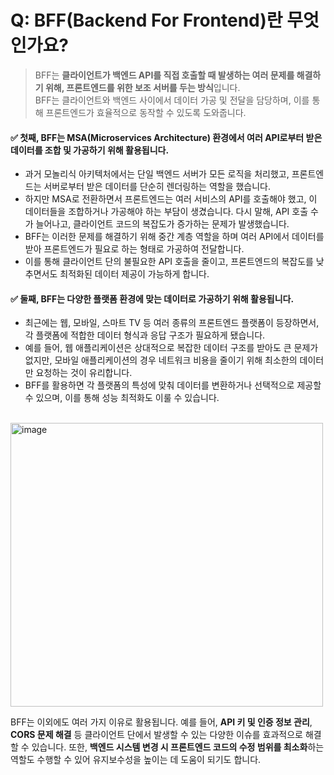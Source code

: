 # Q: BFF(Backend For Frontend)란 무엇인가요?
> BFF는 **클라이언트가 백엔드 API를 직접 호출할 때 발생하는 여러 문제를 해결하기 위해, 프론트엔드를 위한 보조 서버를 두는 방식**입니다.  
> BFF는 클라이언트와 백엔드 사이에서 데이터 가공 및 전달을 담당하며, 이를 통해 프론트엔드가 효율적으로 동작할 수 있도록 도와줍니다.

#### ✅ 첫째, BFF는 MSA(Microservices Architecture) 환경에서 여러 API로부터 받은 데이터를 조합 및 가공하기 위해 활용됩니다. 
- 과거 모놀리식 아키텍처에서는 단일 백엔드 서버가 모든 로직을 처리했고, 프론트엔드는 서버로부터 받은 데이터를 단순히 렌더링하는 역할을 했습니다.   
- 하지만 MSA로 전환하면서 프론트엔드는 여러 서비스의 API를 호출해야 했고, 이 데이터들을 조합하거나 가공해야 하는 부담이 생겼습니다. 다시 말해, API 호출 수가 늘어나고, 클라이언트 코드의 복잡도가 증가하는 문제가 발생했습니다.   
- BFF는 이러한 문제를 해결하기 위해 중간 계층 역할을 하며 여러 API에서 데이터를 받아 프론트엔드가 필요로 하는 형태로 가공하여 전달합니다.   
- 이를 통해 클라이언트 단의 불필요한 API 호출을 줄이고, 프론트엔드의 복잡도를 낮추면서도 최적화된 데이터 제공이 가능하게 합니다.

#### ✅ 둘째, BFF는 다양한 플랫폼 환경에 맞는 데이터로 가공하기 위해 활용됩니다. 
- 최근에는 웹, 모바일, 스마트 TV 등 여러 종류의 프론트엔드 플랫폼이 등장하면서, 각 플랫폼에 적합한 데이터 형식과 응답 구조가 필요하게 됐습니다. 
- 예를 들어, 웹 애플리케이션은 상대적으로 복잡한 데이터 구조를 받아도 큰 문제가 없지만, 모바일 애플리케이션의 경우 네트워크 비용을 줄이기 위해 최소한의 데이터만 요청하는 것이 유리합니다. 
- BFF를 활용하면 각 플랫폼의 특성에 맞춰 데이터를 변환하거나 선택적으로 제공할 수 있으며, 이를 통해 성능 최적화도 이룰 수 있습니다.

<br/>

<img width="500" height="454" alt="image" src="https://github.com/user-attachments/assets/3486456e-2762-4d0d-b9c9-45b7d4532e54" />

BFF는 이외에도 여러 가지 이유로 활용됩니다. 예를 들어, **API 키 및 인증 정보 관리**, **CORS 문제 해결** 등 클라이언트 단에서 발생할 수 있는 다양한 이슈를 효과적으로 해결할 수 있습니다. 또한, **백엔드 시스템 변경 시 프론트엔드 코드의 수정 범위를 최소화**하는 역할도 수행할 수 있어 유지보수성을 높이는 데 도움이 되기도 합니다.

